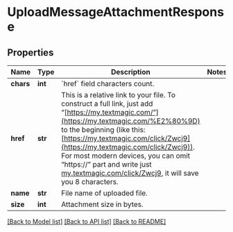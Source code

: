 # UploadMessageAttachmentResponse

## Properties
Name | Type | Description | Notes
------------ | ------------- | ------------- | -------------
**chars** | **int** | &#x60;href&#x60; field characters count.  | 
**href** | **str** | This is a relative link to your file. To construct a full link, just add “[https://my.textmagic.com/”](https://my.textmagic.com/%E2%80%9D) to the beginning (like this: [https://my.textmagic.com/click/Zwcj9](https://my.textmagic.com/click/Zwcj9)). For most modern devices, you can omit “https://” part and write just [my.textmagic.com/click/Zwcj9](https://my.textmagic.com/click/Zwcj9), it will save you 8 characters.  | 
**name** | **str** | File name of uploaded file.  | 
**size** | **int** | Attachment size in bytes. | 

[[Back to Model list]](../README.md#documentation-for-models) [[Back to API list]](../README.md#documentation-for-api-endpoints) [[Back to README]](../README.md)


